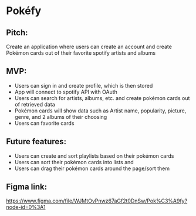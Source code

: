 # Pokéfy

## **Pitch**:
Create an application where users can create an account and create Pokémon cards out of their favorite spotify artists and albums

## **MVP**:
- Users can sign in and create profile, which is then stored
- App will connect to spotify API with OAuth
- Users can search for artists, albums, etc. and create pokémon cards out of retrieved data
- Pokémon cards will show data such as Artist name, popularity, picture, genre, and 2 albums of their choosing
- Users can favorite cards

## **Future features**:
- Users can create and sort playlists based on their pokémon cards
- Users can sort their pokémon cards into lists and
- Users can drag their pokémon cards around the page/sort them


## **Figma link**:
https://www.figma.com/file/WJMtOvPnwz67aGf2t0DnSw/Pok%C3%A9fy?node-id=0%3A1